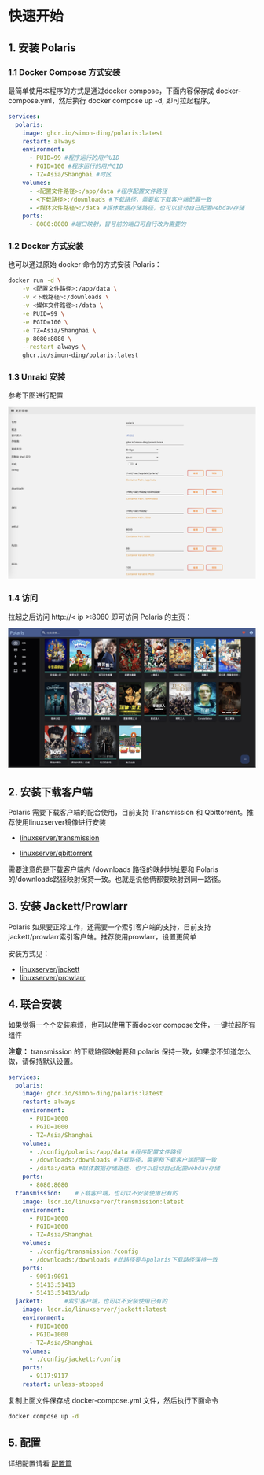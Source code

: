 # 快速开始

## 1. 安装 Polaris

### 1.1 Docker Compose 方式安装

最简单使用本程序的方式是通过docker compose，下面内容保存成 docker-compose.yml，然后执行 docker compose up -d, 即可拉起程序。

```yaml
services:
  polaris:
    image: ghcr.io/simon-ding/polaris:latest
    restart: always
    environment:
      - PUID=99 #程序运行的用户UID
      - PGID=100 #程序运行的用户GID
      - TZ=Asia/Shanghai #时区
    volumes:
      - <配置文件路径>:/app/data #程序配置文件路径
      - <下载路径>:/downloads #下载路径，需要和下载客户端配置一致
      - <媒体文件路径>:/data #媒体数据存储路径，也可以启动自己配置webdav存储
    ports:
      - 8080:8080 #端口映射，冒号前的端口可自行改为需要的
```

### 1.2 Docker 方式安装

也可以通过原始 docker 命令的方式安装 Polaris：

```bash
docker run -d \
    -v <配置文件路径>:/app/data \
    -v <下载路径>:/downloads \
    -v <媒体文件路径>:/data \
    -e PUID=99 \
    -e PGID=100 \
    -e TZ=Asia/Shanghai \
    -p 8080:8080 \
    --restart always \
    ghcr.io/simon-ding/polaris:latest
```

### 1.3 Unraid 安装

参考下图进行配置

![](./assets/unraid.png)

### 1.4 访问
拉起之后访问 http://< ip >:8080 即可访问 Polaris 的主页：

![](./assets/main_page.png)


## 2. 安装下载客户端

Polaris 需要下载客户端的配合使用，目前支持 Transmission 和 Qbittorrent。推荐使用linuxserver镜像进行安装

 * [linuxserver/transmission](https://docs.linuxserver.io/images/docker-transmission)

 * [linuxserver/qbittorrent](https://docs.linuxserver.io/images/docker-qbittorrent/)

需要注意的是下载客户端内 /downloads 路径的映射地址要和 Polaris的/downloads路径映射保持一致。也就是说他俩都要映射到同一路径。

## 3. 安装 Jackett/Prowlarr

Polaris 如果要正常工作，还需要一个索引客户端的支持，目前支持jackett/prowlarr索引客户端。推荐使用prowlarr，设置更简单

安装方式见：

 * [linuxserver/jackett](https://docs.linuxserver.io/images/docker-jackett/)
 * [linuxserver/prowlarr](https://docs.linuxserver.io/images/docker-prowlarr/)



## 4. 联合安装

如果觉得一个个安装麻烦，也可以使用下面docker compose文件，一键拉起所有组件

 **注意：** transmission 的下载路径映射要和 polaris 保持一致，如果您不知道怎么做，请保持默认设置。

```yaml
services:
  polaris:
    image: ghcr.io/simon-ding/polaris:latest
    restart: always
    environment:
      - PUID=1000
      - PGID=1000
      - TZ=Asia/Shanghai
    volumes:
      - ./config/polaris:/app/data #程序配置文件路径
      - /downloads:/downloads #下载路径，需要和下载客户端配置一致
      - /data:/data #媒体数据存储路径，也可以启动自己配置webdav存储
    ports:
      - 8080:8080
  transmission:    #下载客户端，也可以不安装使用已有的
    image: lscr.io/linuxserver/transmission:latest
    environment:
      - PUID=1000
      - PGID=1000
      - TZ=Asia/Shanghai
    volumes:
      - ./config/transmission:/config
      - /downloads:/downloads #此路径要与polaris下载路径保持一致
    ports:
      - 9091:9091
      - 51413:51413
      - 51413:51413/udp
  jackett:      #索引客户端，也可以不安装使用已有的
    image: lscr.io/linuxserver/jackett:latest
    environment:
      - PUID=1000
      - PGID=1000
      - TZ=Asia/Shanghai
    volumes:
      - ./config/jackett:/config
    ports:
      - 9117:9117
    restart: unless-stopped
```

复制上面文件保存成 docker-compose.yml 文件，然后执行下面命令

```bash
docker compose up -d
```


## 5. 配置

详细配置请看 [配置篇](./configuration.md)



